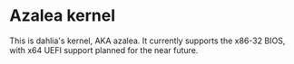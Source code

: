 # Azalea kernel
This is dahlia's kernel, AKA azalea. It currently supports the x86-32 BIOS, with x64 UEFI support planned for the near future.
